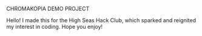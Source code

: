 CHROMAKOPIA DEMO PROJECT

Hello! I made this for the High Seas Hack Club, which sparked and reignited my interest in coding. Hope you enjoy!

